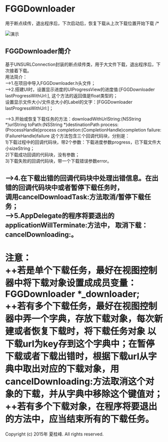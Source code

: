 # FGGDownloader
用于断点续传，退出程序后，下次启动后，恢复下载从上次下载位置开始下载
/*

![演示](file:///Users/xiaguifeng/Desktop/demo.gif)

FGGDownloader简介<br>
-----------------------------------------------------------------------------------------
基于UNSURLConnection封装的断点续传类，用于大文件下载，退出程序后，下次接着下载。<br>
用法简介：<br>
-->1.在项目中导入FGGDownloader.h头文件；<br>
-->2.搭建UI时，设置显示进度的UIProgressView的进度值:[FGGDownloader lastProgressWithUrl:],
这个方法的返回值是float类型的；<br>
设置显示文件大小/文件总大小的Label的文字：[FGGDownloader lastProgressWithUrl:]；<br>

-->3.开始或恢复下载任务的方法：downloadWithUrlString:(NSString *)urlString
toPath:(NSString *)destinationPath
process:(ProcessHandle)process
completion:(CompletionHandle)completion
failure:(FailureHandle)failure
这个方法包含三个回调代码块，分别是：<br>
1)下载过程中的回调代码块，带2个参数：下载进度参数progress，已下载文件大小sizeString；<br>
2)下载成功回调的代码块，没有参数；<br>
3)下载失败的回调代码块，带一个下载错误参数error。<br>

-->4.在下载出错的回调代码块中处理出错信息。在出错的回调代码块中或者暂停下载任务时，<br>
调用cancelDownloadTask:方法取消/暂停下载任务；<br>
-->5.AppDelegate的程序将要退出的applicationWillTerminate:方法中，
取消下载：cancelDownloading:。<br>
-----------------------------------------------------------------------------------------
注意：<br>
++若是单个下载任务，最好在视图控制器中将下载对象设置成成员变量：FGGDownloader *_downloader;<br>
++若有多个下载任务，最好在视图控制器中弄一个字典，存放下载对象，每次新建或者恢复下载时，将下载任务对象
以下载url为key存到这个字典中；在暂停下载或者下载出错时，根据下载url从字典中取出对应的下载对象，用
cancelDownloading:方法取消这个对象的下载，并从字典中移除这个键值对；<br>
++若有多个下载对象，在程序将要退出的方法中，应当结束所有的下载任务。<br>
=========================================================================================
Copyright (c) 2015年 夏桂峰. All rights reserved.

